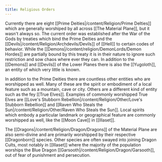 ```yaml
---
title: Religious Orders
---
```


Currently there are eight [[Prime Deities|/content/Religion/Prime DeIties]] which are generally worshiped by all across [[The Material Plane]], but it wasn't always so. The current order was established after the War of the Gods by treaties which bind the Prime Deities and the [[Devils|/content/Religion/Archdevils/Devils]]  of [[Hell]] to certain codes of behavior. While the [[Demons|/content/religion/DemonLords/Demon Hordes]] are partially bound by this treaty it is in their nature to ignore such restriction and sow chaos where ever they can. In addition to the [[Demons]] and [[Devils]] of the Lower Planes there is also the [[Yugoloth]], an entity of which very little is known. 

In addition to the Prime Deities there are countless other entities who are worshipped as well. Many of these are the spirit or embodiment of a local feature such as a mountain, cave or city. Others are a different kind of entity such as the fey [[True Elves]]. Examples of commonly worshipped True Elves are [[Love's Stubborn Rebellion|/content/Religion/Other/Love's Stubborn Rebellion]] and [[Raven Who Steals the Sun|/content/Religion/Other/Raven Who Steals the Sun]]. Local spirits which embody a particular landmark or geographical feature are commonly worshipped as well, like the [[Moon Cave]] in [[Illaset]].

The [[Dragons|/content/Religion/Dragon/Dragons]] of the Material Plane are also semi-divine and are primarily worshipped by their respective [[Dragonborn]] species. Other species are often swayed into joining Dragon Cults, most notably in [[Illaset]] where the majority of the population worships the Blue Dragon [[Garsooth|/content/Religion/Dragon/Garsooth]], out of fear of punishment and persecution. 

